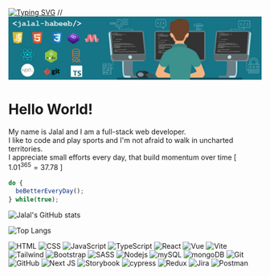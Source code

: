[![Typing SVG](https://readme-typing-svg.demolab.com?font=Fira+Code&weight=500&size=30&pause=1000&center=true&vCenter=true&width=954&height=238&lines=Hi+There+%F0%9F%91%8B;I'm+a+front-end+developer+%F0%9F%92%BB)](https://git.io/typing-svg)
//![Header](https://github.com/JalalHabeeb/jalalhabeeb/blob/main/githubrepo24.jpg "Jalal Habeeb")

# Hello World!
My name is Jalal and I am a full-stack web developer.</br>
I like to code and play sports and I'm not afraid to walk in uncharted territories.</br>
I appreciate small efforts every day, that build momentum over time [ $1.01^{365} = 37.78$ ]</br>

```jsx
do {
  beBetterEveryDay();
} while(true);
```

![Jalal's GitHub stats](https://github-readme-stats.vercel.app/api?username=jalalhabeeb&show_icons=true&theme=tokyonight&card_width=800&title_color=ffffff&text_color=32ABDA&icon_color=E44F25&line_height=30&text_bold=true&ring_color=ffd300)

![Top Langs](https://github-readme-stats.vercel.app/api/top-langs/?username=jalalhabeeb&theme=tokyonight&card_width=800&title_color=ffffff&text_color=32ABDA&line_height=30)

![HTML](https://img.shields.io/badge/HTML5-E34F26?style=for-the-badge&logo=html5&logoColor=white) ![CSS](https://img.shields.io/badge/CSS3-1572B6?style=for-the-badge&logo=css3&logoColor=white) ![JavaScript](https://img.shields.io/badge/JavaScript-323330?style=for-the-badge&logo=javascript&logoColor=F7DF1E) ![TypeScript](https://img.shields.io/badge/TypeScript-007ACC?style=for-the-badge&logo=typescript&logoColor=white) ![React](https://img.shields.io/badge/React-20232A?style=for-the-badge&logo=react&logoColor=61DAFB) ![Vue](https://img.shields.io/badge/Vue.js-35495E?style=for-the-badge&logo=vue.js&logoColor=4FC08D) ![Vite](https://img.shields.io/badge/vite-%23646CFF.svg?style=for-the-badge&logo=vite&logoColor=white) ![Tailwind](https://img.shields.io/badge/Tailwind_CSS-38B2AC?style=for-the-badge&logo=tailwind-css&logoColor=white) ![Bootstrap](https://img.shields.io/badge/Bootstrap-563D7C?style=for-the-badge&logo=bootstrap&logoColor=white) ![SASS](https://img.shields.io/badge/SASS-hotpink.svg?style=for-the-badge&logo=SASS&logoColor=white) ![Nodejs](https://img.shields.io/badge/Node.js-43853D?style=for-the-badge&logo=node.js&logoColor=white) ![mySQL](https://img.shields.io/badge/MySQL-00000F?style=for-the-badge&logo=mysql&logoColor=white) ![mongoDB](https://img.shields.io/badge/MongoDB-4EA94B?style=for-the-badge&logo=mongodb&logoColor=white) ![Git](https://img.shields.io/badge/GIT-E44C30?style=for-the-badge&logo=git&logoColor=white) ![GitHub](https://img.shields.io/badge/GitHub-100000?style=for-the-badge&logo=github&logoColor=white) ![Next JS](https://img.shields.io/badge/Next-black?style=for-the-badge&logo=next.js&logoColor=white) ![Storybook](https://img.shields.io/badge/-Storybook-FF4785?style=for-the-badge&logo=storybook&logoColor=white) ![cypress](https://img.shields.io/badge/-cypress-%23E5E5E5?style=for-the-badge&logo=cypress&logoColor=058a5e) ![Redux](https://img.shields.io/badge/redux-%23593d88.svg?style=for-the-badge&logo=redux&logoColor=white) ![Jira](https://img.shields.io/badge/jira-%230A0FFF.svg?style=for-the-badge&logo=jira&logoColor=white) ![Postman](https://img.shields.io/badge/Postman-FF6C37?style=for-the-badge&logo=postman&logoColor=white)
